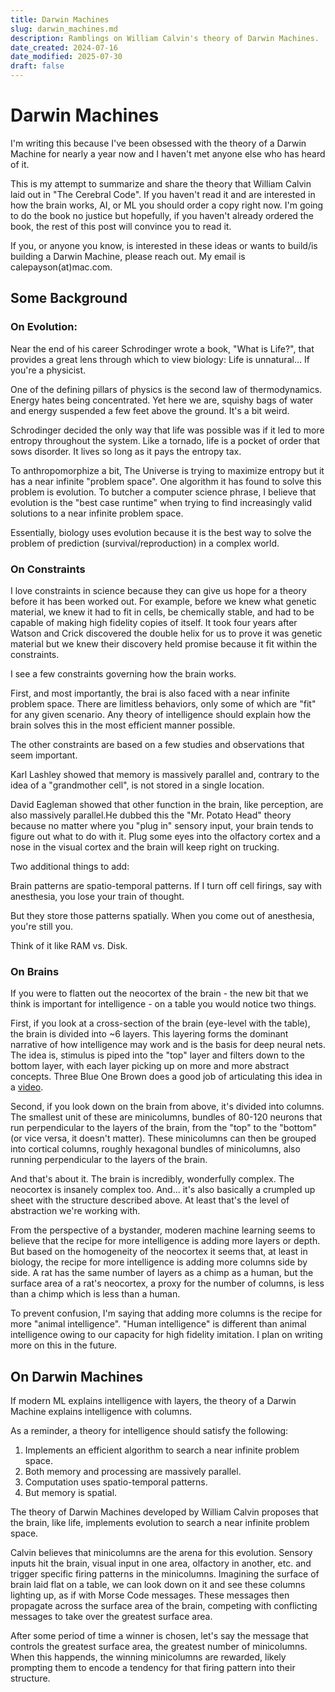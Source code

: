 ```yaml
---
title: Darwin Machines
slug: darwin_machines.md
description: Ramblings on William Calvin's theory of Darwin Machines.
date_created: 2024-07-16
date_modified: 2025-07-30
draft: false
---
```


# Darwin Machines

I'm writing this because I've been obsessed with the theory of a Darwin Machine
for nearly a year now and I haven't met anyone else who has heard of it.

This is my attempt to summarize and share the theory that William Calvin laid
out in "The Cerebral Code". If you haven't read it and are interested in how the
brain works, AI, or ML you should order a copy right now. I'm going to do the
book no justice but hopefully, if you haven't already ordered the book, the rest
of this post will convince you to read it.

If you, or anyone you know, is interested in these ideas or wants to build/is
building a Darwin Machine, please reach out. My email is calepayson(at)mac.com.

## Some Background

### On Evolution:

Near the end of his career Schrodinger wrote a book, "What is Life?", that
provides a great lens through which to view biology: Life is unnatural... If
you're a physicist.

One of the defining pillars of physics is the second law of thermodynamics.
Energy hates being concentrated. Yet here we are, squishy bags of water and
energy suspended a few feet above the ground. It's a bit weird.

Schrodinger decided the only way that life was possible was if it led to more
entropy throughout the system. Like a tornado, life is a pocket of order that
sows disorder. It lives so long as it pays the entropy tax.

To anthropomorphize a bit, The Universe is trying to maximize entropy but it has
a near infinite "problem space". One algorithm it has found to solve this
problem is evolution. To butcher a computer science phrase, I believe that
evolution is the "best case runtime" when trying to find increasingly valid
solutions to a near infinite problem space.

Essentially, biology uses evolution because it is the best way to solve the
problem of prediction (survival/reproduction) in a complex world.

### On Constraints

I love constraints in science because they can give us hope for a theory before
it has been worked out. For example, before we knew what genetic material, we
knew it had to fit in cells, be chemically stable, and had to be capable of
making high fidelity copies of itself. It took four years after Watson and
Crick discovered the double helix for us to prove it was genetic material but
we knew their discovery held promise because it fit within the constraints.

I see a few constraints governing how the brain works.

First, and most importantly, the brai is also faced with a near infinite problem
space. There are limitless behaviors, only some of which are "fit" for any
given scenario. Any theory of intelligence should explain how the brain solves
this in the most efficient manner possible.

The other constraints are based on a few studies and observations that seem
important.

Karl Lashley showed that memory is massively parallel and, contrary to the idea
of a "grandmother cell", is not stored in a single location.

David Eagleman showed that other function in the brain, like perception, are
also massively parallel.He dubbed this the "Mr. Potato Head" theory because no
matter where you "plug in" sensory input, your brain tends to figure out what
to do with it. Plug some eyes into the olfactory cortex and a nose in the visual
cortex and the brain will keep right on trucking.

Two additional things to add:

Brain patterns are spatio-temporal patterns. If I turn off cell firings, say
with anesthesia, you lose your train of thought.

But they store those patterns spatially. When you come out of anesthesia, you're
still you.

Think of it like RAM vs. Disk.

### On Brains

If you were to flatten out the neocortex of the brain - the new bit that we
think is important for intelligence - on a table you would notice two things.

First, if you look at a cross-section of the brain (eye-level with the table),
the brain is divided into ~6 layers. This layering forms the dominant narrative
of how intelligence may work and is the basis for deep neural nets. The idea is,
stimulus is piped into the "top" layer and filters down to the bottom layer,
with each layer picking up on more and more abstract concepts. Three Blue One
Brown does a good job of articulating this idea in a [video](https://youtu.be/aircAruvnKk?si=MMZ_O7NATm38f_DT&t=332).

Second, if you look down on the brain from above, it's divided into columns. The
smallest unit of these are minicolumns, bundles of 80-120 neurons that run
perpendicular to the layers of the brain, from the "top" to the "bottom" (or
vice versa, it doesn't matter). These minicolumns can then be grouped into
cortical columns, roughly hexagonal bundles of minicolumns, also running
perpendicular to the layers of the brain.

And that's about it. The brain is incredibly, wonderfully complex. The neocortex
is insanely complex too. And... it's also basically a crumpled up sheet with the
structure described above. At least that's the level of abstraction we're
working with.

From the perspective of a bystander, moderen machine learning seems to believe
that the recipe for more intelligence is adding more layers or depth. But based
on the homogeneity of the neocortex it seems that, at least in biology, the
recipe for more intelligence is adding more columns side by side. A rat has the
same number of layers as a chimp as a human, but the surface area of a rat's
neocortex, a proxy for the number of columns, is less than a chimp which is less
than a human.

To prevent confusion, I'm saying that adding more columns is the recipe for more
"animal intelligence". "Human intelligence" is different than animal
intelligence owing to our capacity for high fidelity imitation. I plan on
writing more on this in the future.

## On Darwin Machines

If modern ML explains intelligence with layers, the theory of a Darwin Machine
explains intelligence with columns.

As a reminder, a theory for intelligence should satisfy the following:

1. Implements an efficient algorithm to search a near infinite problem space.
2. Both memory and processing are massively parallel.
3. Computation uses spatio-temporal patterns.
4. But memory is spatial.

The theory of Darwin Machines developed by William Calvin proposes that the
brain, like life, implements evolution to search a near infinite problem space.

Calvin believes that minicolumns are the arena for this evolution. Sensory
inputs hit the brain, visual input in one area, olfactory in another, etc. and
trigger specific firing patterns in the minicolumns. Imagining the surface of
brain laid flat on a table, we can look down on it and see these columns
lighting up, as if with Morse Code messages. These messages then propagate
across the surface area of the brain, competing with conflicting messages to
take over the greatest surface area.

After some period of time a winner is chosen, let's say the message that
controls the greatest surface area, the greatest number of minicolumns. When
this happends, the winning minicolumns are rewarded, likely prompting them to
encode a tendency for that firing pattern into their structure.
